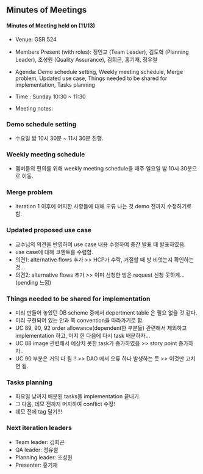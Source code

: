 Minutes of Meetings
-------------------

#### Minutes of Meeting held on (11/13)
- Venue: GSR 524
- Members Present (with roles): 정인교 (Team Leader), 김도혁 (Planning Leader), 조성원 (Quality Assurance), 김희곤, 홍기재, 정유철
- Agenda: Demo schedule setting, Weekly meeting schedule, Merge problem, Updated use case, Things needed to be shared for implementation, Tasks planning
- Time : Sunday 10:30 ~ 11:30  
 
- Meeting notes:

### Demo schedule setting
- 수요일 밤 10시 30분 ~ 11시 30분 진행.

### Weekly meeting schedule
- 멤버들의 편의를 위해 weekly meeting schedule을 매주 일요일 밤 10시 30분으로 이동.

### Merge problem
- iteration 1 이후에 머지한 사항들에 대해 오류 나는 것 demo 전까지 수정하기로 함.

### Updated proposed use case
- 교수님의 의견을 반영하여 use case 내용 수정하여 중간 발표 때 발표하였음.
- use case에 대해 코멘트를 수렴함.
- 의견1: alternative flows 추가 >> HCP가 수락, 거절할 때 방 비엇는지 확인하는것…
- 의견2: alternative flows 추가 >> 이미 신청한 방은 request 신청 못하게… (pending 느낌)

### Things needed to be shared for implementation
- 미리 만들어 놓았던 DB scheme 중에서 depertment table 은 필요 없을 것 같다.
- 미리 구현되어 있는 안과 쪽 convention을 따라가기로 함.
- UC 89, 90, 92 order allowance(dependent한 부분들) 관련해서 제외하고 implementation 하고, 머지 한 다음에 다시 task 배분하자…
- UC 88 image 관련해서 예상치 못한 task가 증가하였음 >> story point 증가하자..
- UC 90 부분은 거의 다 됨 !! >> DAO 에서 오류 하나 발생하는 듯 >> 이것만 고치면 됨.

### Tasks planning
- 화요일 낮까지 배분된 tasks들 implementation 끝내기.
- 그 다음, 데모 전까지 머지하여 conflict 수정!
- 데모 전에 tag 달기!!!

### Next iteration leaders
- Team leader: 김희곤
- QA leader: 정유철
- Planning leader: 조성원
- Presenter: 홍기재
